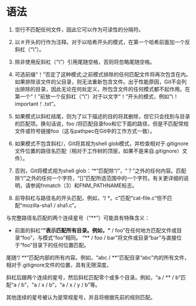 # 语法

1. 空行不匹配任何文件，因此它可以作为可读性的分隔符。

2. 以＃开头的行作为注释。对于以哈希开头的模式，在第一个哈希前面加一个反斜杠（“\”）。

3. 除非使用反斜杠（“\”）引用尾随空格，否则将忽略尾随空格。

4. 可选前缀“！”否定了这种模式;之前模式排除的任何匹配文件将再次包含在内。如果排除该文件的父目录，则无法重新包含文件。出于性能原因，Git不会列出排除的目录，因此无论在何处定义，所包含文件的任何模式都不起作用。在第一个“！”前放一个反斜杠（“\”）对于以文字“！”开头的模式，例如“\！important！.txt”。

5. 如果模式以斜杠结尾，则为了以下描述的目的将其删除，但它只会找到与目录的匹配项。换句话说，foo /将匹配目录foo和它下面的路径，但是不匹配常规文件或符号链接foo（这与pathpec在Git中的工作方式一致）。

6. 如果模式不包含斜杠/，Git将其视为shell glob模式，并检查相对于.gitignore文件位置的路径名匹配（相对于工作树的顶层，如果不是来自.gitignore）文件）。

7. 否则，Git将模式视为shell glob：“*”匹配除“/”，“？”之外的任何内容。匹配除“/”之外的任何一个字符，“[]”匹配所选范围中的一个字符。有关更详细的说明，请参阅fnmatch（3）和FNM_PATHNAME标志。

8. 前导斜杠与路径名的开头匹配。例如，“/ *。c”匹配“cat-file.c”但不匹配“mozilla-sha1 / sha1.c”。

与完整路径名匹配的两个连续星号（“**”）可能具有特殊含义：

- 前面的斜杠“**”表示匹配所有目录。例如，“** / foo”在任何地方匹配文件或目录“foo”，与模式“foo”相同。 “** / foo / bar”将文件或目录“bar”与直接位于“foo”目录下的任何位置匹配。

尾随“/ **”匹配内部的所有内容。例如，“abc / **”匹配目录“abc”内的所有文件，相对于.gitignore文件的位置，具有无限深度。

斜杠后跟两个连续的星号，然后斜杠匹配零个或多个目录。例如，“a / ** / b”匹配“a / b”，“a / x / b”，“a / x / y / b”等。

其他连续的星号被认为是常规星号，并且将根据先前的规则匹配。
